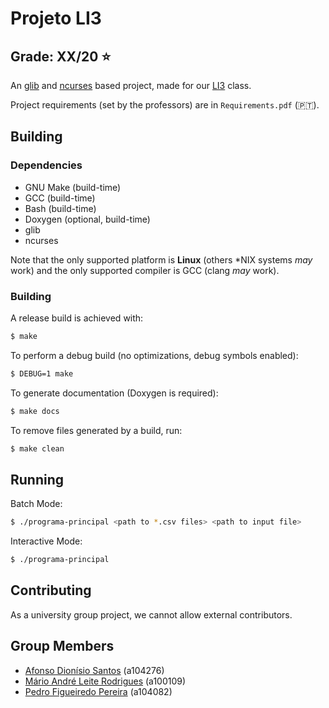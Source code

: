 # Projeto LI3

## Grade: XX/20 ⭐️

An [glib](https://docs.gtk.org/glib/) and [ncurses](https://invisible-island.net/ncurses/) based project, made for
our [LI3](https://www4.di.uminho.pt/~jno/sitedi/uc_J303N1.html) class. 

Project requirements (set by the professors) are in `Requirements.pdf` (🇵🇹).

## Building

### Dependencies

- GNU Make (build-time)
- GCC (build-time)
- Bash (build-time)
- Doxygen (optional, build-time)
- glib
- ncurses

Note that the only supported platform is **Linux** (others \*NIX systems _may_ work) and the only
supported compiler is GCC (clang _may_ work).

### Building

A release build is achieved with:

```bash
$ make
```

To perform a debug build (no optimizations, debug symbols enabled):

```bash
$ DEBUG=1 make
```

To generate documentation (Doxygen is required):

```bash
$ make docs
```

To remove files generated by a build, run:

```bash
$ make clean
```

## Running

Batch Mode:
```bash
$ ./programa-principal <path to *.csv files> <path to input file>
```
Interactive Mode:
```bash
$ ./programa-principal
```

## Contributing

As a university group project, we cannot allow external contributors.

## Group Members

* [Afonso Dionísio Santos](https://github.com/afonso-santos/) (a104276)
* [Mário André Leite Rodrigues](https://github.com/MarioRodrigues10/) (a100109)
* [Pedro Figueiredo Pereira](https://github.com/pedrofp4444) (a104082)
